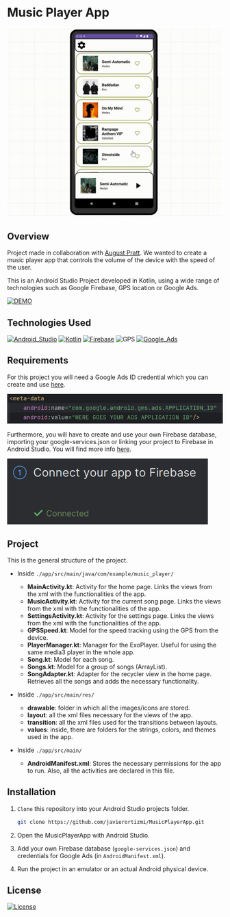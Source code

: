 # Music Player App

<a href="https://appetize.io/app/2va72f4rcuub446rz5mn22ve6m?audio=true&device=pixel7pro&osVersion=13.0" target="_blank"><img src="./media/preview.gif" width="500" alt="App Demo"></a>

## Overview

Project made in collaboration with [August Pratt](https://github.com/jpratt21). We wanted to create a music player app that controls the volume of the device with the speed of the user.

This is an Android Studio Project developed in Kotlin, using a wide range of technologies such as Google Firebase, GPS location or Google Ads.

[![DEMO](https://img.shields.io/badge/TRY%20THE-DEMO-blue?style=for-the-badge&logoColor=white&labelColor=%23545454&color=%238983e6)](https://appetize.io/app/2va72f4rcuub446rz5mn22ve6m?device=pixel7pro&osVersion=13.0)

## Technologies Used

[![Android_Studio](https://img.shields.io/badge/ANDROID_STUDIO-%234fae53?style=for-the-badge&logo=androidstudio&logoColor=white&labelColor=black)](https://developer.android.com/)
[![Kotlin](https://img.shields.io/badge/KOTLIN-%237f52ff?style=for-the-badge&logo=kotlin&logoColor=white&labelColor=black)](https://kotlinlang.org/)
[![Firebase](https://img.shields.io/badge/FIREBASE-%23FFCA28?style=for-the-badge&logo=firebase&logoColor=white&labelColor=black&color=%23FFCA28)](https://firebase.google.com/)
![GPS](https://img.shields.io/badge/GPS-%4285F4?style=for-the-badge&logo=googlemaps&logoColor=white&labelColor=black)
[![Google_Ads](https://img.shields.io/badge/Google%20ads-%234285F4?style=for-the-badge&logo=googleads&logoColor=white&labelColor=black)](https://ads.google.com/)

## Requirements

For this project you will need a Google Ads ID credential which you can create and use [here](https://apps.admob.com/).

![Google Ads ID](media/Google_Ads_ID.png)

Furthermore, you will have to create and use your own Firebase database, importing your google-services.json or linking your project to Firebase in Android Studio. You will find more info [here](https://firebase.google.com/docs/android/setup).

![Connect to Firebase](media/Connect_Firebase.png)

## Project

This is the general structure of the project.

- Inside `./app/src/main/java/com/example/music_player/`

  - **MainActivity.kt**: Activity for the home page. Links the views from the xml with the functionalities of the app.
  - **MusicActivity.kt**: Activity for the current song page. Links the views from the xml with the functionalities of the app.
  - **SettingsActivity.kt**: Activity for the settings page. Links the views from the xml with the functionalities of the app.
  - **GPSSpeed.kt**: Model for the speed tracking using the GPS from the device.
  - **PlayerManager.kt**: Manager for the ExoPlayer. Useful for using the same media3 player in the whole app.
  - **Song.kt**: Model for each song.
  - **Songs.kt**: Model for a group of songs (ArrayList).
  - **SongAdapter.kt**: Adapter for the recycler view in the home page. Retrieves all the songs and adds the necessary functionality.

- Inside `./app/src/main/res/`

  - **drawable**: folder in which all the images/icons are stored.
  - **layout**: all the xml files necessary for the views of the app.
  - **transition**: all the xml files used for the transitions between layouts.
  - **values**: inside, there are folders for the strings, colors, and themes used in the app.

- Inside `./app/src/main/`

  - **AndroidManifest.xml**: Stores the necessary permissions for the app to run. Also, all the activities are declared in this file.

## Installation

1. `Clone` this repository into your Android Studio projects folder.

   ```bash
   git clone https://github.com/javierortizmi/MusicPlayerApp.git
   ```

2. Open the MusicPlayerApp with Android Studio.

3. Add your own Firebase database (`google-services.json`) and credentials for Google Ads (in `AndroidManifest.xml`).

4. Run the project in an emulator or an actual Android physical device.

## License

[![License](https://img.shields.io/badge/LICENSE-MIT-%23FFCA28?style=for-the-badge&logoColor=white&labelColor=black&color=%23808080)](LICENSE)
